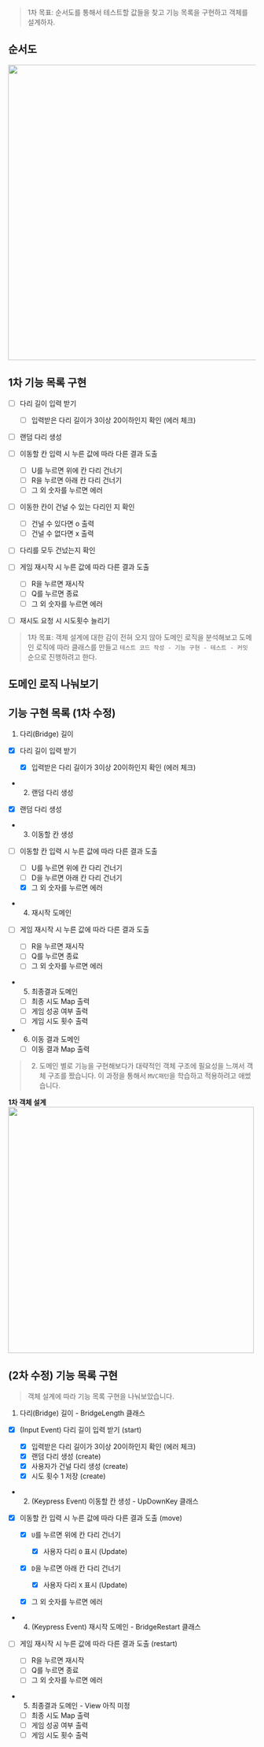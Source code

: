 > 1차 목표: 순서도를 통해서 테스트할 값들을 찾고 기능 목록을 구현하고 객체를 설계하자.

## 순서도

<img width = "600px" src = "https://user-images.githubusercontent.com/78203399/202339097-38a13f21-48ab-4b9e-bf28-38e627af2dd4.jpeg" />

## 1차 기능 목록 구현

- [ ] 다리 길이 입력 받기

  - [ ] 입력받은 다리 길이가 3이상 20이하인지 확인 (에러 체크)

- [ ] 랜덤 다리 생성

- [ ] 이동할 칸 입력 시 누른 값에 따라 다른 결과 도출

  - [ ] U를 누르면 위에 칸 다리 건너기
  - [ ] R을 누르면 아래 칸 다리 건너기
  - [ ] 그 외 숫자를 누르면 에러

- [ ] 이동한 칸이 건널 수 있는 다리인 지 확인

  - [ ] 건널 수 있다면 o 출력
  - [ ] 건널 수 없다면 x 출력

- [ ] 다리를 모두 건넜는지 확인

- [ ] 게임 재시작 시 누른 값에 따라 다른 결과 도출

  - [ ] R을 누르면 재시작
  - [ ] Q를 누르면 종료
  - [ ] 그 외 숫자를 누르면 에러

- [ ] 재시도 요청 시 시도횟수 늘리기

> 1차 목표: 객체 설계에 대한 감이 전혀 오지 않아 도메인 로직을 분석해보고 도메인 로직에 따라 클래스를 만들고
> `테스트 코드 작성 - 기능 구현 - 테스트 - 커밋` 순으로 진행하려고 한다.

## 도메인 로직 나눠보기

## 기능 구현 목록 (1차 수정)

1. 다리(Bridge) 길이

- [x] 다리 길이 입력 받기

  - [x] 입력받은 다리 길이가 3이상 20이하인지 확인 (에러 체크)

- 2. 랜덤 다리 생성

- [x] 랜덤 다리 생성

- 3. 이동할 칸 생성

- [ ] 이동할 칸 입력 시 누른 값에 따라 다른 결과 도출

  - [ ] U를 누르면 위에 칸 다리 건너기
  - [ ] D을 누르면 아래 칸 다리 건너기
  - [x] 그 외 숫자를 누르면 에러

- 4. 재시작 도메인

- [ ] 게임 재시작 시 누른 값에 따라 다른 결과 도출

  - [ ] R을 누르면 재시작
  - [ ] Q를 누르면 종료
  - [ ] 그 외 숫자를 누르면 에러

- 5. 최종결과 도메인

  - [ ] 최종 시도 Map 출력
  - [ ] 게임 성공 여부 출력
  - [ ] 게임 시도 횟수 출력

- 6. 이동 결과 도메인

  -[ ] 이동 결과 Map 출력

> 2. 도메인 별로 기능을 구현해보다가 대략적인 객체 구조에 필요성을 느껴서 객체 구조를 짰습니다.
>    이 과정을 통해서 `MVC패턴`을 학습하고 적용하려고 애썼습니다.

**1차 객체 설계**
<img width = "500px" src = "https://user-images.githubusercontent.com/78203399/202485813-5044a795-897b-471e-b7d7-20b39a621e16.jpeg">

## (2차 수정) 기능 목록 구현

> 객체 설계에 따라 기능 목록 구현을 나눠보았습니다.

1. 다리(Bridge) 길이 - BridgeLength 클래스

- [x] (Input Event) 다리 길이 입력 받기 (start)

  - [x] 입력받은 다리 길이가 3이상 20이하인지 확인 (에러 체크)
  - [x] 랜덤 다리 생성 (create)
  - [x] 사용자가 건널 다리 생성 (create)
  - [x] 시도 횟수 1 저장 (create)

- 2. (Keypress Event) 이동할 칸 생성 - UpDownKey 클래스

- [x] 이동할 칸 입력 시 누른 값에 따라 다른 결과 도출 (move)

  - [x] `U`를 누르면 위에 칸 다리 건너기

    - [x] 사용자 다리 `O` 표시 (Update)

  - [x] `D`을 누르면 아래 칸 다리 건너기

    - [x] 사용자 다리 `X` 표시 (Update)

  - [x] 그 외 숫자를 누르면 에러

- 4. (Keypress Event) 재시작 도메인 - BridgeRestart 클래스

- [ ] 게임 재시작 시 누른 값에 따라 다른 결과 도출 (restart)

  - [ ] R을 누르면 재시작
  - [ ] Q를 누르면 종료
  - [ ] 그 외 숫자를 누르면 에러

- 5. 최종결과 도메인 - View 아직 미정

  - [ ] 최종 시도 Map 출력
  - [ ] 게임 성공 여부 출력
  - [ ] 게임 시도 횟수 출력
